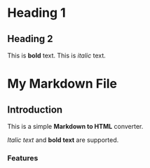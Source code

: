 # Heading 1
## Heading 2
This is **bold** text.
This is *italic* text.
# My Markdown File

## Introduction

This is a simple **Markdown to HTML** converter.

*Italic text* and **bold text** are supported.

### Features